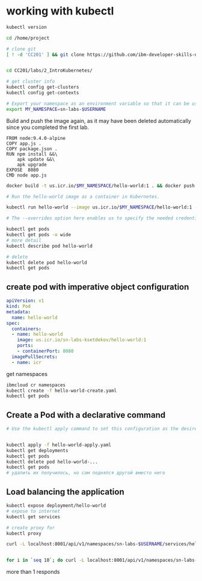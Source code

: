 # working with kubectl

```bash
kubectl version

cd /home/project

# clone git 
[ ! -d 'CC201' ] && git clone https://github.com/ibm-developer-skills-network/CC201.git


cd CC201/labs/2_IntroKubernetes/

# get cluster info
kubectl config get-clusters
kubectl config get-contexts

# Export your namespace as an environment variable so that it can be used in subsequent commands.
export MY_NAMESPACE=sn-labs-$USERNAME
```

Build and push the image again, as it may have been deleted automatically since you completed the first lab.

```docker
FROM node:9.4.0-alpine
COPY app.js .
COPY package.json .
RUN npm install &&\
    apk update &&\
    apk upgrade
EXPOSE  8080
CMD node app.js

```

```bash
docker build -t us.icr.io/$MY_NAMESPACE/hello-world:1 . && docker push us.icr.io/$MY_NAMESPACE/hello-world:1

# Run the hello-world image as a container in Kubernetes.

kubectl run hello-world --image us.icr.io/$MY_NAMESPACE/hello-world:1 --overrides='{"spec":{"template":{"spec":{"imagePullSecrets":[{"name":"icr"}]}}}}'

# The --overrides option here enables us to specify the needed credentials to pull this image from IBM Cloud Container Registry. Note that this is an imperative command, as we told Kubernetes explicitly what to do: run hello-world.

kubectl get pods
kubectl get pods -o wide
# more detail
kubectl describe pod hello-world

# delete
kubectl delete pod hello-world
kubectl get pods
```

## create pod with imperative object configuration

```yaml
apiVersion: v1
kind: Pod
metadata:
  name: hello-world
spec:
  containers:
  - name: hello-world
    image: us.icr.io/sn-labs-ksetdekov/hello-world:1
    ports:
    - containerPort: 8080
  imagePullSecrets:
  - name: icr

```

get namespaces

```bash
ibmcloud cr namespaces
kubectl create -f hello-world-create.yaml
kubectl get pods

```

## Create a Pod with a declarative command

```bash
# Use the kubectl apply command to set this configuration as the desired state in Kubernetes.


kubectl apply -f hello-world-apply.yaml
kubectl get deployments
kubectl get pods
kubectl delete pod hello-world-...
kubectl get pods
# удалить их получилось, но сам поднялся другой вместо него
```

## Load balancing the application

```bash
kubectl expose deployment/hello-world
# expose to internet
kubectl get services

# create proxy for
kubectl proxy

curl -L localhost:8001/api/v1/namespaces/sn-labs-$USERNAME/services/hello-world/proxy


for i in `seq 10`; do curl -L localhost:8001/api/v1/namespaces/sn-labs-$USERNAME/services/hello-world/proxy; done
```

more than 1 responds
